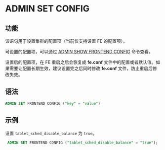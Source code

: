 # ADMIN SET CONFIG

## 功能

该语句用于设置集群的配置项（当前仅支持设置 FE 的配置项）。

可设置的配置项，可以通过 [ADMIN SHOW FRONTEND CONFIG](ADMIN_SHOW_CONFIG.md) 命令查看。

设置后的配置项，在 FE 重启之后会恢复成 **fe.conf** 文件中的配置或者默认值。如果需要让配置长期生效，建议设置完之后同时修改 **fe.conf** 文件，防止重启后修改失效。

## 语法

```sql
ADMIN SET FRONTEND CONFIG ("key" = "value")
```

## 示例

设置 `tablet_sched_disable_balance` 为 `true`。

```sql
 ADMIN SET FRONTEND CONFIG ("tablet_sched_disable_balance" = "true");
```
